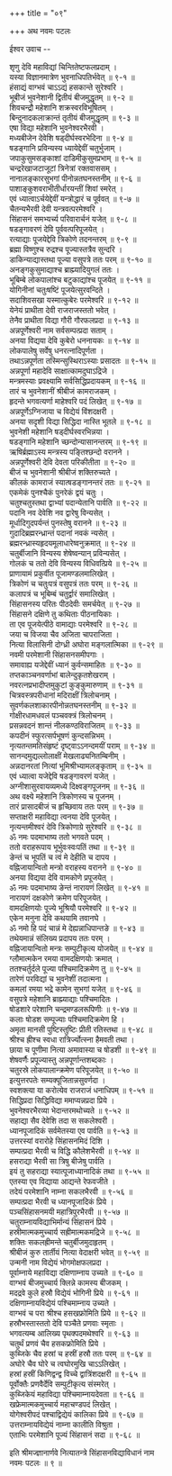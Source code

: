+++
title = "०९"

+++
अथ नवमः पटलः  
    
    
ईश्वर उवाच --  
    
शृणु देवि महाविद्यां चिन्तितेष्टफलप्रदाम् ।  
यस्या विज्ञानमात्रेण भुवनाधिपतिर्भवेत् ॥ ९-१ ॥  
हंसाद्यं वाग्भवं चाऽऽद्यं हसकान्ते सुरेश्वरि ।  
भूबीजं भुवनेशानी द्वितीयं बीजमुद्धृतम् ॥ ९-२ ॥  
शिवचन्द्रौ महेशानि शक्रस्वरविभूषितम् ।  
बिन्दुनादकलाक्रान्तं तृतीयं बीजमुद्धृतम् ॥ ९-३ ॥  
एषा विद्या महेशानि भुवनेश्वरभैरवी ।  
मध्यबीजेन देवेशि षड्दीर्घस्वरभेदिना ॥ ९-४ ॥  
षडङ्गानि प्रविन्यस्य ध्यायेद्देवीं चतुर्भुजाम् ।  
जपाकुसुमसङ्काशां दाडिमीकुसुमप्रभाम् ॥ ९-५ ॥  
चन्द्ररेखाजटाजूटां त्रिनेत्रां रक्तवाससम् ।  
नानालङ्कारसुभगां पीनोन्नतघनस्तनीम् ॥ ९-६ ॥  
पाशाङ्कुशवराभीतीर्धारयन्तीं शिवां स्मरेत् ।  
एवं ध्यात्वाऽर्चयेद्देवीं यन्त्रोद्धारं च पूर्ववत् ॥ ९-७ ॥  
चैतन्यभैरवी देवी यन्त्रवत्परमेश्वरि ।  
सिंहासनं समभ्यर्च्य परिवारार्चनं यजेत् ॥ ९-८ ॥  
षडङ्गावरणं देवि पूर्ववत्परिपूजयेत् ।  
रत्याद्याः पूजयेद्देवि त्रिकोणे तदनन्तरम् ॥ ९-९ ॥  
ब्रह्मा विष्णुश्च रुद्रश्च पूज्यास्तत्रैव सुन्दरि ।  
डाकिन्याद्यास्तथा पूज्या वसुपत्रे ततः परम् ॥ ९-१० ॥  
अनङ्गकुसुमाद्याश्च ब्राह्म्यादियुगलं ततः ।  
भूबिम्बे लोकपालांश्च बटुकाद्यांश्च पूजयेत् ॥ ९-११ ॥  
योगिनीनां चतुःषष्टिं पूजयेत्सुरवन्दिते ।  
सदाशिवसखा यस्मात्कुबेरः परमेश्वरि ॥ ९-१२ ॥  
येनेयं प्राथीता देवी राजराजस्ततो भवेत् ।  
तेनैव प्राथीता विद्या गौरी गौरफलप्रदा ॥ ९-१३ ॥  
अन्नपूर्णेश्वरी नाम सर्वसम्पत्प्रदा सताम् ।  
अनया विद्यया देवि कुबेरो धननायकः ॥ ९-१४ ॥  
लोकपालेषु सर्वेषु धनरत्नादिपूर्णता ।  
तथाऽन्नपूर्णता तस्मिन्सुस्थिराऽस्याः प्रसादतः ॥ ९-१५ ॥  
अन्नपूर्णा महादेवि साक्षात्कामदुघाऽद्रिजे ।  
मन्त्रमस्याः प्रवक्ष्यामि सर्वसिद्धिप्रदायकम् ॥ ९-१६ ॥  
तारं च भुवनेशानीं श्रीबीजं कामराजकम् ।  
हृदन्ते भगवत्यर्णा माहेश्वरि पदं लिखेत् ॥ ९-१७ ॥  
अन्नपूर्णेऽग्निजाया च विद्येयं विंशदक्षरी ।  
अनया सदृशी विद्या सिद्धिदा नास्ति भूतले ॥ ९-१८ ॥  
भुवनेशी महेशानि षड्दीर्घस्वरभिन्नया ।  
षडङ्गानि महेशानि च्छन्दोन्यासानन्तरम् ॥ ९-१९ ॥  
ऋषिर्ब्रह्माऽस्य मन्त्रस्य पङ्तिश्छन्दो वरानने ।  
अन्नपूर्णेश्वरी देवि देवता परिकीतीता ॥ ९-२० ॥  
बीजं च भुवनेशानी श्रीबीजं शक्तिरुच्यते ।  
कीलकं कामराजं स्यात्षडङ्गानन्तरं ततः ॥ ९-२१ ॥  
एकमेकं पुनश्चैकं पुनरेकं द्वयं चतुः ।  
चतुश्चतुस्तथा द्वाभ्यां पदान्येतानि पार्वति ॥ ९-२२ ॥  
पदानि नव देवेशि नव द्वारेषु विन्यसेत् ।  
मूर्धादिगुदपर्यन्तं पुनस्तेषु वरानने ॥ ९-२३ ॥  
गुदादिब्रह्मरन्ध्रान्तं पदानां नवकं न्यसेत् ।  
ब्रह्मरन्ध्रास्यहृदयमूलाधारेष्वनुक्रमात् ॥ ९-२४ ॥  
चतुर्बीजानि विन्यस्य शेषेष्वन्यान् प्रविन्यसेत् ।  
गोलकं च ततो देवि विन्यस्य विधिवत्प्रिये ॥ ९-२५ ॥  
प्राणायामं प्रकुर्वीत पूजामण्डलमालिखेत् ।  
त्रिकोणं च चतुःपत्रं वसुपत्रं ततः परम् ॥ ९-२६ ॥  
कलापत्रं च भूबिम्बं चतुर्द्वारं समालिखेत् ।  
सिंहासनस्य परितः पीठदेवीः समर्चयेत् ॥ ९-२७ ॥  
सिंहासने दक्षिणे तु कथिताः पीठनायिकाः ।  
ता एव पूजयेत्पीठे वामाद्याः परमेश्वरि ॥ ९-२८ ॥  
जया च विजया चैव अजिता चापराजिता ।  
नित्या विलासिनी दोग्ध्री अघोरा मङ्गलात्मिका ॥ ९-२९ ॥  
नवमी परमेशानी सिंहासनसमीपगाः ।  
समावाह्य यजेद्देवीं ध्यानं कुर्वन्समाहितः ॥ ९-३० ॥  
तप्तकाञ्चनवर्णाभां बालेन्दुकृतशेखराम् ।  
नवरत्नप्रभादीप्तमुकुटां कुङ्कुमारुणाम् ॥ ९-३१ ॥  
चित्रवस्त्रपरीधानां मदिराक्षीं त्रिलोचनाम् ।  
सुवर्णकलशाकारपीनोन्नतघनस्तनीम् ॥ ९-३२ ॥  
गोक्षीरधामधवलं पञ्चवक्त्रं त्रिलोचनम् ।  
प्रसन्नवदनं शान्तं नीलकण्ठविराजितम् ॥ ९-३३ ॥  
कपदीनं स्फुरत्सर्पभूषणं कुन्दसन्निभम् ।  
नृत्यतन्तमतिसंहृष्टं दृष्ट्वाऽऽनन्दमयीं पराम् ॥ ९-३४ ॥  
सानन्दमुद्यल्लोलाक्षीं मेखलाढ्यनितम्बिनीम् ।  
अन्नदानरतां नित्यां भूमिश्रीभ्यामलङ्कृताम् ॥ ९-३५ ॥  
एवं ध्यात्वा यजेद्देवि षडङ्गावरणं यजेत् ।  
अग्नीशासुरवायव्यमध्ये दिक्ष्वङ्गपूजनम् ॥ ९-३६ ॥  
अथ वक्ष्ये महेशानि त्रिकोणस्य च पूजनम् ।  
तारं प्रासादबीजं च हृच्छिवाय ततः परम् ॥ ९-३७ ॥  
सप्ताक्षरी महाविद्या त्वनया देवि पूजयेत् ।  
नृत्यन्तमीश्वरं देवि त्रिकोणाग्रे सुरेश्वरि ॥ ९-३८ ॥  
ॐ नमः पदमाभाष्य ततो भगवते पदम् ।  
ततो वराहरूपाय भूर्भुवःस्वःपतिं तथा ॥ ९-३९ ॥  
ङेन्तं च भूपतिं च त्वं मे देहीति च दापय ।  
वह्निजायान्वितो मन्त्रो वराहस्य वरानने ॥ ९-४० ॥  
अनया विद्यया देवि वामकोणे प्रपूजयेत् ।  
ॐ नमः पदमाभाष्य ङेन्तं नारायणं लिखेत् ॥ ९-४१ ॥  
नारायणं दक्षकोणे क्रमेण परिपूजयेत् ।  
वामदक्षिणयोः पूज्ये भूश्रियौ परमेश्वरि ॥ ९-४२ ॥  
एकेन मनुना देवि कथयामि तवानघे ।  
ॐ नमो हि पदं चान्नं मे देह्यन्नाधिपान्तङे ॥ ९-४३ ॥  
तथेयमान्नं संलिख्य प्रदापय ततः परम् ।  
वह्निजायान्वितो मन्त्रः सम्पुटीकृत्य योजयेत् ॥ ९-४४ ॥  
ग्लौमात्मकेन रमया वामदक्षिणयोः क्रमात् ।  
ततश्चर्तुर्दले पूज्या पश्चिमादिक्रमेण तु ॥ ९-४५ ॥  
तारेणं परविद्यां च भुवनेशीं तदात्मना ।  
कमलां रमया भद्रे कामेन सुभगां यजेत् ॥ ९-४६ ॥  
वसुपत्रे महेशानि ब्राह्म्याद्याः पश्चिमादितः ।  
षोडशारे परेशानि चन्द्रमण्डलरूपिणीः ॥ ९-४७ ॥  
कलाः षोडश सम्पूज्याः पश्चिमादिक्रमेण हि ।  
अमृता मानसी पुष्टिस्तुष्टिः प्रीती रतिस्तथा ॥ ९-४८ ॥  
श्रीश्च ह्रीश्च स्वधा रात्रिर्ज्योत्स्ना हैमवती तथा ।  
छाया च पूणीमा नित्या अमावास्या च षोडशी ॥ ९-४९ ॥  
शेषवर्णैः प्रपूज्यास्तु अन्नपूर्णान्तशब्दकाः ।  
चतुरस्रे लोकपालान्क्रमेण परिपूजयेत् ॥ ९-५० ॥  
इत्युत्तरपतेः सम्यक्पूजितान्नसुवर्णदा ।  
स्वशक्त्या या करोत्येव राजराजं धनाधिपम् ॥ ९-५१ ॥  
सिद्धिप्रदा सिद्धिविद्या ममाप्यन्नप्रदा प्रिये ।  
भुवनेश्वरभैरव्या भेदान्तरमथोच्यते ॥ ९-५२ ॥  
सहाद्या सैव देवेशि तदा स सकलेश्वरी ।  
ध्यानपूजादिकं सर्वमेतस्या एव पार्वति ॥ ९-५३ ॥  
उत्तरस्यां वरारोहे सिंहासनमिदं दिशि ।  
सम्पत्प्रदा भैरवी च विद्धि कौलेशभैरवी ॥ ९-५४ ॥  
हसराद्या भैरवी सा त्रिषु बीजेषु पार्वति ।  
इयं तु सहराद्या स्यात्पूजाध्यानादिकं तथा ॥ ९-५५ ॥  
एतस्या एव विद्याया आद्यन्ते रेफवजीते ।  
तदेयं परमेशानि नाम्ना सकलभैरवी ॥ ९-५६ ॥  
सम्पत्प्रदा भैरवी च ध्यानपूजादिकं प्रिये ।  
पञ्चसिंहासनमयी महात्रिपुरभैरवी ॥ ९-५७ ॥  
चतुराम्नायविद्याभिर्मान्यं सिंहासनं प्रिये ।  
हस्रीमात्मकमुच्चार्य सह्रीमात्मकमद्रिजे ॥ ९-५८ ॥  
शक्तिः सकलह्रीमन्ते चतुर्बीजमुदाहृतम् ।  
श्रीबीजं कुरु तार्तीयं नित्या वेदाक्षरी भवेत् ॥ ९-५९ ॥  
उन्मनी नाम विद्येयं भोगमोक्षफलप्रदा ।  
पूर्वाम्नाये महाविद्या दक्षिणाम्नाय उच्यते ॥ ९-६० ॥  
वाग्भवं बीजमुच्चार्य क्लिन्ने कामस्य बीजकम् ।  
मदद्रवे कुले हस्रौ विद्येयं भोगिनी प्रिये ॥ ९-६१ ॥  
दक्षिणाम्नायविद्येयं पश्चिमाम्नाय उच्यते ।  
वाग्भवं च परा श्रीश्च हसखफ्रोमिति प्रिये ॥ ९-६२ ॥  
हस्रौभस्तास्ततो देवि पञ्चैते प्रणवाः स्मृताः ।  
भगवत्यम्ब आलिख्य पृथक्पदमथेश्वरि ॥ ९-६३ ॥  
चतुर्थं प्रणवं चैव हसकफ्रोमिति प्रिये ।  
कुब्जिके चैव हस्रां च हस्रीं हस्रौ ततः परम् ॥ ९-६४ ॥  
अघोरे चैव घोरे च त्वघोरमुखि चाऽऽलिखेत् ।  
हस्रां हस्रीं किणिद्वन्द्व विच्चे द्वात्रिंशदक्षरी ॥ ९-६५ ॥  
पूर्वोक्तैः प्रणवैर्देवि सम्पुटीकृत्य संस्मरेत् ।  
कुब्जिकेयं महाविद्या पश्चिमाम्नायदेवता ॥ ९-६६ ॥  
खफ्रेमात्मकमुच्चार्य महाचण्डपदं लिखेत् ।  
योगेश्वरीपदं पश्चाद्विद्येयं कालिका प्रिये ॥ ९-६७ ॥  
उत्तराम्नायविद्येयं नाम्ना कालीति विश्रुता ।  
एताभिः परमेशानि पूज्यं सिंहासनं सदा ॥ ९-६८ ॥  
    
इति श्रीमज्ज्ञानार्णवे नित्यातन्त्रे सिंहासनविद्याविधानं नाम   
नवमः पटलः ॥ ९ ॥  
    
    
    
    
    
